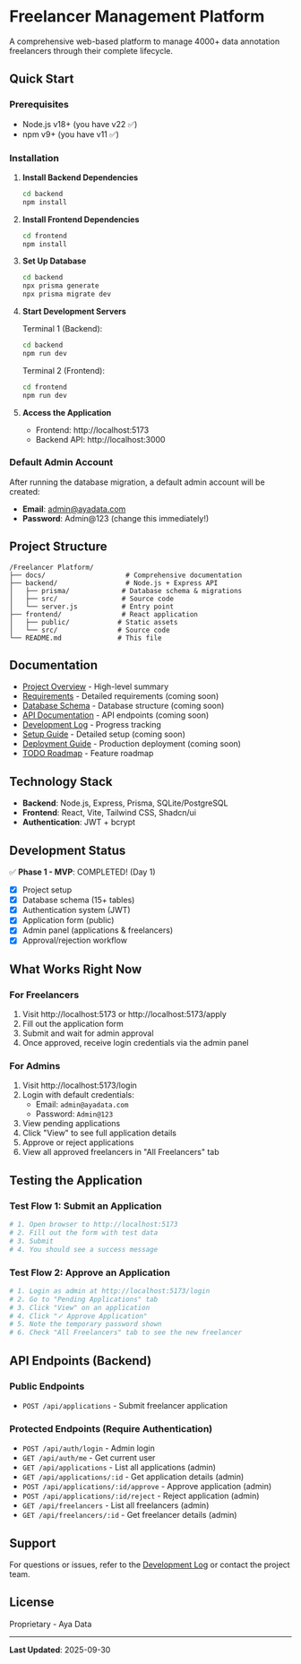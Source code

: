 # Freelancer Management Platform

A comprehensive web-based platform to manage 4000+ data annotation freelancers through their complete lifecycle.

## Quick Start

### Prerequisites
- Node.js v18+ (you have v22 ✅)
- npm v9+ (you have v11 ✅)

### Installation

1. **Install Backend Dependencies**
   ```bash
   cd backend
   npm install
   ```

2. **Install Frontend Dependencies**
   ```bash
   cd frontend
   npm install
   ```

3. **Set Up Database**
   ```bash
   cd backend
   npx prisma generate
   npx prisma migrate dev
   ```

4. **Start Development Servers**

   Terminal 1 (Backend):
   ```bash
   cd backend
   npm run dev
   ```

   Terminal 2 (Frontend):
   ```bash
   cd frontend
   npm run dev
   ```

5. **Access the Application**
   - Frontend: http://localhost:5173
   - Backend API: http://localhost:3000

### Default Admin Account
After running the database migration, a default admin account will be created:
- **Email**: admin@ayadata.com
- **Password**: Admin@123 (change this immediately!)

## Project Structure

```
/Freelancer Platform/
├── docs/                    # Comprehensive documentation
├── backend/                 # Node.js + Express API
│   ├── prisma/             # Database schema & migrations
│   ├── src/                # Source code
│   └── server.js           # Entry point
├── frontend/               # React application
│   ├── public/            # Static assets
│   └── src/               # Source code
└── README.md              # This file
```

## Documentation

- [Project Overview](docs/00-PROJECT-OVERVIEW.md) - High-level summary
- [Requirements](docs/01-REQUIREMENTS.md) - Detailed requirements (coming soon)
- [Database Schema](docs/02-DATABASE-SCHEMA.md) - Database structure (coming soon)
- [API Documentation](docs/03-API-DOCUMENTATION.md) - API endpoints (coming soon)
- [Development Log](docs/04-DEVELOPMENT-LOG.md) - Progress tracking
- [Setup Guide](docs/05-SETUP-GUIDE.md) - Detailed setup (coming soon)
- [Deployment Guide](docs/06-DEPLOYMENT-GUIDE.md) - Production deployment (coming soon)
- [TODO Roadmap](docs/07-TODO-ROADMAP.md) - Feature roadmap

## Technology Stack

- **Backend**: Node.js, Express, Prisma, SQLite/PostgreSQL
- **Frontend**: React, Vite, Tailwind CSS, Shadcn/ui
- **Authentication**: JWT + bcrypt

## Development Status

✅ **Phase 1 - MVP**: COMPLETED! (Day 1)

- [x] Project setup
- [x] Database schema (15+ tables)
- [x] Authentication system (JWT)
- [x] Application form (public)
- [x] Admin panel (applications & freelancers)
- [x] Approval/rejection workflow

## What Works Right Now

### For Freelancers
1. Visit http://localhost:5173 or http://localhost:5173/apply
2. Fill out the application form
3. Submit and wait for admin approval
4. Once approved, receive login credentials via the admin panel

### For Admins
1. Visit http://localhost:5173/login
2. Login with default credentials:
   - Email: `admin@ayadata.com`
   - Password: `Admin@123`
3. View pending applications
4. Click "View" to see full application details
5. Approve or reject applications
6. View all approved freelancers in "All Freelancers" tab

## Testing the Application

### Test Flow 1: Submit an Application
```bash
# 1. Open browser to http://localhost:5173
# 2. Fill out the form with test data
# 3. Submit
# 4. You should see a success message
```

### Test Flow 2: Approve an Application
```bash
# 1. Login as admin at http://localhost:5173/login
# 2. Go to "Pending Applications" tab
# 3. Click "View" on an application
# 4. Click "✓ Approve Application"
# 5. Note the temporary password shown
# 6. Check "All Freelancers" tab to see the new freelancer
```

## API Endpoints (Backend)

### Public Endpoints
- `POST /api/applications` - Submit freelancer application

### Protected Endpoints (Require Authentication)
- `POST /api/auth/login` - Admin login
- `GET /api/auth/me` - Get current user
- `GET /api/applications` - List all applications (admin)
- `GET /api/applications/:id` - Get application details (admin)
- `POST /api/applications/:id/approve` - Approve application (admin)
- `POST /api/applications/:id/reject` - Reject application (admin)
- `GET /api/freelancers` - List all freelancers (admin)
- `GET /api/freelancers/:id` - Get freelancer details (admin)

## Support

For questions or issues, refer to the [Development Log](docs/04-DEVELOPMENT-LOG.md) or contact the project team.

## License

Proprietary - Aya Data

---

**Last Updated**: 2025-09-30